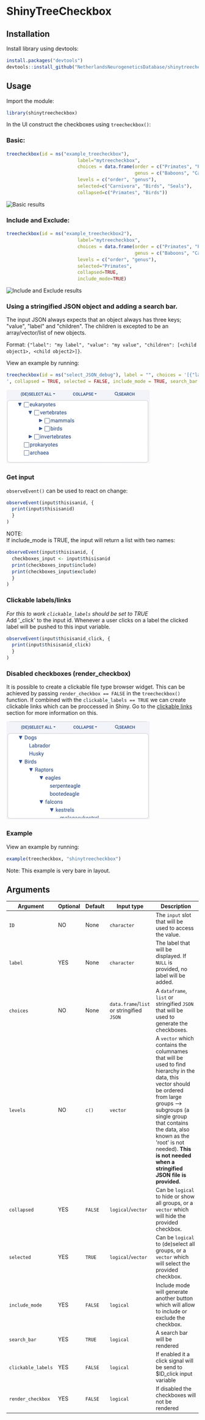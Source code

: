 # ShinyTreeCheckbox

## Installation

Install library using devtools:   
```R
install.packages("devtools")
devtools::install_github("NetherlandsNeurogeneticsDatabase/shinytreecheckbox")
```

## Usage
Import the module: 
```R
library(shinytreecheckbox)
```

In the UI construct the checkboxes using `treecheckbox()`:

### Basic:
```R
treecheckbox(id = ns("example_treecheckbox"), 
                          label="mytreecheckbox", 
                          choices = data.frame(order = c("Primates", "Primates", "Primates", "Primates", "Primates", "Carnivora", "Carnivora", "Birds", "Birds", "Birds", "Fish", "Fish", "Fish"), 
                                               genus = c("Baboons", "Capuchin monkeys", "Chimpanzees", "Gorillas", "Mandrills", "Seals", "Candids", "Chiroxiphia", "Montezuma oropendolas", "Pale chanting goshawks", "Cichlids", "Moon wrasse", "Mozambique tilapia")), 
                          levels = c("order", "genus"), 
                          selected=c("Carnivora", "Birds", "Seals"),
                          collapsed=c("Primates", "Birds"))
```

![Basic results](https://raw.githubusercontent.com/devalk96/shinytreecheckbox/media/images/treecheckbox_example1.jpg)

### Include and Exclude: 
```R
treecheckbox(id = ns("example_treecheckbox2"), 
                          label="mytreecheckbox", 
                          choices = data.frame(order = c("Primates", "Primates", "Primates", "Primates", "Primates", "Carnivora", "Carnivora", "Birds", "Birds", "Birds", "Fish", "Fish", "Fish"), 
                                               genus = c("Baboons", "Capuchin monkeys", "Chimpanzees", "Gorillas", "Mandrills", "Seals", "Candids", "Chiroxiphia", "Montezuma oropendolas", "Pale chanting goshawks", "Cichlids", "Moon wrasse", "Mozambique tilapia")), 
                          levels = c("order", "genus"), 
                          selected="Primates",
                          collapsed=TRUE,
                          include_mode=TRUE)
```
![Include and Exclude results](https://raw.githubusercontent.com/devalk96/shinytreecheckbox/media/images/treecheckbox_example2.jpg)


### Using a stringified JSON object and adding a search bar.  
The input JSON always expects that an object always has three keys; "value", "label" and "children". The children is excepted to be an array/vector/list of new objects.   

Format: `{"label": "my label", "value": "my value", "children": [<child object1>, <child object2>]}`. 

View an example by running:  
```R
treecheckbox(id = ns("select_JSON_debug"), label = "", choices = '[{"label": "eukaryotes", "value": "eukaryotes", "children": [{"label": "vertebrates", "value": "vertebrates", "children": [{"label": "mammals", "value": "mammals", "children": [{"label": "primates", "value": "primates", "children": [{"label": "humans", "value": "humans", "children": []}, {"label": "apes", "value": "apes", "children": [{"label": "chimpanzees", "value": "chimpanzees", "children": []}, {"label": "gorillas", "value": "gorillas", "children": []}, {"label": "orangutans", "value": "orangutans", "children": []}]}]}, {"label": "cats", "value": "cats", "children": [{"label": "lions", "value": "lions", "children": []}, {"label": "tigers", "value": "tigers", "children": []}]}]}, {"label": "birds", "value": "birds", "children": [{"label": "owls", "value": "owls", "children": []}, {"label": "eagles", "value": "eagles", "children": []}]}]}, {"label": "invertebrates", "value": "invertebrates", "children": [{"label": "insects", "value": "insects", "children": [{"label": "bees", "value": "bees", "children": []}, {"label": "ants", "value": "ants", "children": []}]}, {"label": "mollusks", "value": "mollusks", "children": [{"label": "snails", "value": "snails", "children": []}, {"label": "octopuses", "value": "octopuses", "children": []}]}]}]}, {"label": "prokaryotes", "value": "prokaryotes", "children": []}, {"label": "archaea", "value": "archaea", "children": []}]
', collapsed = TRUE, selected = FALSE, include_mode = TRUE, search_bar = TRUE, render_checkbox = TRUE, clickable_labels = TRUE)
```

![JSON + Searchbar](https://raw.githubusercontent.com/NetherlandsNeurogeneticsDatabase/shinytreecheckbox/media/images/example_json.jpg)
### Get input
`observeEvent()` can be used to react on change:

```r 
observeEvent(input$thisisanid, {
  print(input$thisisanid)
  }
)
```
NOTE:  
If include_mode is TRUE, the input will return a list with two names:
```r 
observeEvent(input$thisisanid, {
  checkboxes_input <- input$thisisanid
  print(checkboxes_input$include)
  print(checkboxes_input$exclude)
  }
)
```

### Clickable labels/links  <a name="clickable-labelslinks"></a>  
*For this to work `clickable_labels` should be set to TRUE*  
Add '_click' to the input id. Whenever a user clicks on a label the clicked label will be pushed to this input variable.
```r
observeEvent(input$thisisanid_click, {
  print(input$thisisanid_click)
  }
)
```

### Disabled checkboxes (render_checkbox) 
It is possible to create a clickable file type browser widget. This can be achieved by passing `render_checkbox == FALSE` in the `treecheckbox()` function.
If combined with the `clickable_labels == TRUE` we can create clickable links which can be proccessed in Shiny. Go to the [clickable links](#clickable-labelslinks) section for more information on this. 

![Disabled Checkboxes](https://raw.githubusercontent.com/NetherlandsNeurogeneticsDatabase/shinytreecheckbox/media/images/tree_checkbox_render_checkbox_example1.jpg)

### Example
View an example by running:
```R
example(treecheckbox, "shinytreecheckbox")
```
Note: This example is very bare in layout.

## Arguments
| Argument           | Optional | Default | Input type                                | Description                                                                                                                                                                                                                                                                                               |
| ------------------ | -------- | ------- | ----------------------------------------- | --------------------------------------------------------------------------------------------------------------------------------------------------------------------------------------------------------------------------------------------------------------------------------------------------------- |
| `ID`               | NO       | None    | `character`                               | The `input` slot that will be used to access the value.                                                                                                                                                                                                                                                   |
| `label`            | YES      | None    | `character`                               | The label that will be displayed. If `NULL` is provided, no label will be added.                                                                                                                                                                                                                          |
| `choices`          | NO       | None    | `data.frame`/`list` or stringified `JSON` | A `dataframe`, `list` or stringified `JSON` that will be used to generate the checkboxes.                                                                                                                                                                                                                 |
| `levels`           | NO       | `c()`   | `vector`                                  | A `vector` which contains the columnames that will be used to find hierarchy in the data, this vector should be ordered from large groups --> subgroups (a single group that contains the data, also known as the 'root' is not needed). **This is not needed when a stringified JSON file is provided.** |
| `collapsed`        | YES      | `FALSE` | `logical`/`vector`                        | Can be `logical` to hide or show all groups, or a `vector` which will hide the provided checkbox.                                                                                                                                                                                                         |
| `selected`         | YES      | `TRUE`  | `logical`/`vector`                        | Can be `logical` to (de)select all groups, or a `vector` which will select the provided checkbox.                                                                                                                                                                                                         |
| `include_mode`     | YES      | `FALSE` | `logical`                                 | Include mode will generate another button which will allow to include or exclude the checkbox.                                                                                                                                                                                                            |
| `search_bar`       | YES      | `TRUE`  | `logical`                                 | A search bar will be rendered                                                                                                                                                                                                                                                                             |
| `clickable_labels` | YES      | `FALSE` | `logical`                                 | If enabled it a click signal will be send to $ID_click input variable                                                                                                                                                                                                                                     |
| `render_checkbox`  | YES      | `FALSE` | `logical`                                 | If disabled the checkboxes will not be rendered                                                                                                                                                                                                                                                           |                                                                                                                                                     
